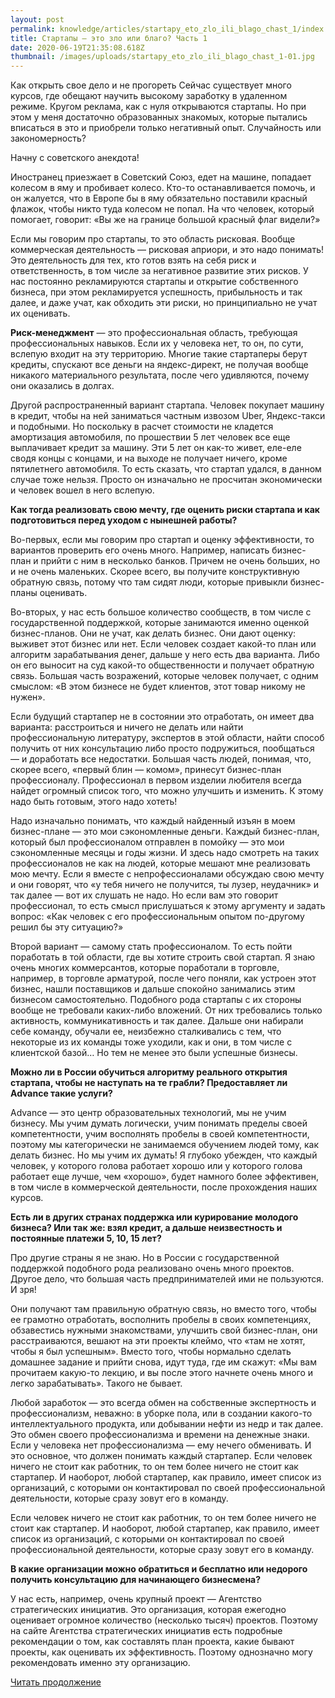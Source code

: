 ```yaml
---
layout: post
permalink: knowledge/articles/startapy_eto_zlo_ili_blago_chast_1/index.html
title: Стартапы — это зло или благо? Часть 1
date: 2020-06-19T21:35:08.618Z
thumbnail: /images/uploads/startapy_eto_zlo_ili_blago_chast_1-01.jpg
---
```

Как открыть свое дело и не прогореть
Сейчас существует много курсов, где обещают научить высокому заработку в удаленном режиме. Кругом реклама, как с нуля открываются стартапы. Но при этом у меня достаточно образованных знакомых, которые пытались вписаться в это и приобрели только негативный опыт. Случайность или закономерность?

Начну с советского анекдота!

Иностранец приезжает в Советский Союз, едет на машине, попадает колесом в яму и пробивает колесо. Кто-то останавливается помочь, и он жалуется, что в Европе бы в яму обязательно поставили красный флажок, чтобы никто туда колесом не попал. На что человек, который помогает, говорит: «Вы же на границе большой красный флаг видели?»

Если мы говорим про стартапы, то это область рисковая. Вообще коммерческая деятельность — рисковая априори, и это надо понимать! Это деятельность для тех, кто готов взять на себя риск и ответственность, в том числе за негативное развитие этих рисков. У нас постоянно рекламируются стартапы и открытие собственного бизнеса, при этом рекламируется успешность, прибыльность и так далее, и даже учат, как обходить эти риски, но принципиально не учат их оценивать.

**Риск-менеджмент** — это профессиональная область, требующая профессиональных навыков. Если их у человека нет, то он, по сути, вслепую входит на эту территорию. Многие такие стартаперы берут кредиты, спускают все деньги на яндекс-директ, не получая вообще никакого материального результата, после чего удивляются, почему они оказались в долгах.

Другой распространенный вариант стартапа. Человек покупает машину в кредит, чтобы на ней заниматься частным извозом Uber, Яндекс-такси и подобными. Но поскольку в расчет стоимости не кладется амортизация автомобиля, по прошествии 5 лет человек все еще выплачивает кредит за машину. Эти 5 лет он как-то живет, еле-еле сводя концы с концами, и на выходе не получает ничего, кроме пятилетнего автомобиля. То есть сказать, что стартап удался, в данном случае тоже нельзя. Просто он изначально не просчитан экономически и человек вошел в него вслепую.

**Как тогда реализовать свою мечту, где оценить риски стартапа и как подготовиться перед уходом с нынешней работы?**

Во-первых, если мы говорим про стартап и оценку эффективности, то вариантов проверить его очень много. Например, написать бизнес-план и прийти с ним в несколько банков. Причем не очень больших, но и не очень маленьких. Скорее всего, вы получите конструктивную обратную связь, потому что там сидят люди, которые привыкли бизнес-планы оценивать.

Во-вторых, у нас есть большое количество сообществ, в том числе с государственной поддержкой, которые занимаются именно оценкой бизнес-планов. Они не учат, как делать бизнес. Они дают оценку: выживет этот бизнес или нет. Если человек создает какой-то план или алгоритм зарабатывания денег, дальше у него есть два варианта. Либо он его выносит на суд какой-то общественности и получает обратную связь. Большая часть возражений, которые человек получает, с одним смыслом: «В этом бизнесе не будет клиентов, этот товар никому не нужен».

Если будущий стартапер не в состоянии это отработать, он имеет два варианта: расстроиться и ничего не делать или найти профессиональную литературу, экспертов в этой области, найти способ получить от них консультацию либо просто подружиться, пообщаться — и доработать все недостатки. Большая часть людей, понимая, что, скорее всего, «первый блин — комом», принесут бизнес-план профессионалу. Профессионал в первом изделии любителя всегда найдет огромный список того, что можно улучшить и изменить. К этому надо быть готовым, этого надо хотеть!

Надо изначально понимать, что каждый найденный изъян в моем бизнес-плане — это мои сэкономленные деньги. Каждый бизнес-план, который был профессионалом отправлен в помойку — это мои сэкономленные месяцы и годы жизни. И здесь надо смотреть на таких профессионалов не как на людей, которые мешают мне реализовать мою мечту. Если я вместе с непрофессионалами обсуждаю свою мечту и они говорят, что «у тебя ничего не получится, ты лузер, неудачник» и так далее — вот их слушать не надо. Но если вам это говорит профессионал, то есть смысл прислушаться к этому аргументу и задать вопрос: «Как человек с его профессиональным опытом по-другому решил бы эту ситуацию?»

Второй вариант — самому стать профессионалом. То есть пойти поработать в той области, где вы хотите строить свой стартап. Я знаю очень многих коммерсантов, которые поработали в торговле, например, в торговле арматурой, после чего поняли, как устроен этот бизнес, нашли поставщиков и дальше спокойно занимались этим бизнесом самостоятельно. Подобного рода стартапы с их стороны вообще не требовали каких-либо вложений. От них требовались только активность, коммуникативность и так далее. Дальше они набирали себе команду, обучали ее, неизбежно сталкивались с тем, что некоторые из их команды тоже уходили, как и они, в том числе с клиентской базой… Но тем не менее это были успешные бизнесы.

**Можно ли в России обучиться алгоритму реального открытия стартапа, чтобы не наступать на те грабли? Предоставляет ли Advance такие услуги?**

Advance — это центр образовательных технологий, мы не учим бизнесу. Мы учим думать логически, учим понимать пределы своей компетентности, учим восполнять пробелы в своей компетентности, поэтому мы категорически не занимаемся обучением людей тому, как делать бизнес. Но мы учим их думать! Я глубоко убежден, что каждый человек, у которого голова работает хорошо или у которого голова работает еще лучше, чем «хорошо», будет намного более эффективен, в том числе в коммерческой деятельности, после прохождения наших курсов.

**Есть ли в других странах поддержка или курирование молодого бизнеса? Или так же: взял кредит, а дальше неизвестность и постоянные платежи 5, 10, 15 лет?**

Про другие страны я не знаю. Но в России с государственной поддержкой подобного рода реализовано очень много проектов. Другое дело, что большая часть предпринимателей ими не пользуются. И зря!

Они получают там правильную обратную связь, но вместо того, чтобы ее грамотно отработать, восполнить пробелы в своих компетенциях, обзавестись нужными знакомствами, улучшить свой бизнес-план, они расстраиваются, вешают на эти проекты клеймо, что «там не хотят, чтобы я был успешным». Вместо того, чтобы нормально сделать домашнее задание и прийти снова, идут туда, где им скажут: «Мы вам прочитаем какую-то лекцию, и вы после этого начнете очень много и легко зарабатывать». Такого не бывает.

Любой заработок — это всегда обмен на собственные экспертность и профессионализм, неважно: в уборке пола, или в создании какого-то интеллектуального продукта, или добывании нефти из недр и так далее. Это обмен своего профессионализма и времени на денежные знаки. Если у человека нет профессионализма — ему нечего обменивать. И это основное, что должен понимать каждый стартапер. Если человек ничего не стоит как работник, то он тем более ничего не стоит как стартапер. И наоборот, любой стартапер, как правило, имеет список из организаций, с которыми он контактировал по своей профессиональной деятельности, которые сразу зовут его в команду.

Если человек ничего не стоит как работник, то он тем более ничего не стоит как стартапер. И наоборот, любой стартапер, как правило, имеет список из организаций, с которыми он контактировал по своей профессиональной деятельности, которые сразу зовут его в команду.

**В какие организации можно обратиться и бесплатно или недорого получить консультацию для начинающего бизнесмена?**

У нас есть, например, очень крупный проект — Агентство стратегических инициатив. Это организация, которая ежегодно оценивает огромное количество (несколько тысяч) проектов. Поэтому на сайте Агентства стратегических инициатив есть подробные рекомендации о том, как составлять план проекта, какие бывают проекты, как оценивать их эффективность. Поэтому однозначно могу рекомендовать именно эту организацию.

[Читать продолжение](../startapy_eto_zlo_ili_blago_chast_1/index.html)
